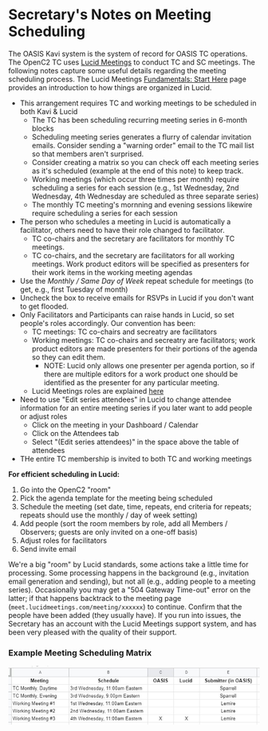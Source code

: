 # Secretary's Notes on Meeting Scheduling

The OASIS Kavi system is the system of record for
OASIS TC operations. The OpenC2 TC uses 
[Lucid Meetings](https://meet.lucidmeetings.com/) 
to conduct TC and SC meetings. The following notes 
capture some useful details regarding the meeting scheduling process. 
The Lucid Meetings [Fundamentals: Start Here](http://support.lucidmeetings.com/support/solutions/folders/16000049332)
page provides an introduction to how things are 
organized in Lucid.

* This arrangement requires TC and working meetings to be
  scheduled in both Kavi & Lucid
  * The TC has been scheduling recurring meeting series in 6-month blocks
  * Scheduling meeting series generates a flurry of calendar invitation emails. Consider sending a "warning order" email to the TC mail list so that members aren't surprised.
  * Consider creating a matrix so you can check off each meeting series as it's scheduled (example at the end of this note) to keep track.
  * Working meetings (which occur three times per month) require scheduling a series for each session (e.g., 1st Wednesday, 2nd Wednesday, 4th Wednesday are scheduled as three separate series)
  * The monthly TC meeting's mornning and evening sessions likewire require scheduling a series for each session
* The person who schedules a  meeting in Lucid is automatically a facilitator, others need to have their role changed to facilitator.
  * TC co-chairs and the secretary are facilitators for monthly TC meetings.
  * TC co-chairs, and the secretary are facilitators for all working meetings. Work product editors will be specified as presenters for their work items in the working meeting agendas
* Use the _Monthly / Same Day of Week_ repeat schedule for meetings (to get, e.g., first Tuesday of month)
* Uncheck the box to receive emails for RSVPs in Lucid if you don't want to get flooded.
* Only Facilitators and Participants can raise hands in Lucid, so set people's roles accordingly. Our convention has been:
  * TC meetings: TC co-chairs and secreatry are facilitators
  * Working meetings: TC co-chairs and secreatry are facilitators; work product editors are made presenters for their portions of the agenda so they can edit them.  
    * NOTE: Lucid only allows one presenter per agenda portion, so if there are multiple editors for a work product one should be identified as the presenter for any particular meeting.
  * Lucid Meetings roles are explained [here](http://support.lucidmeetings.com/support/solutions/articles/16000013446-roles-and-permissions-who-can-do-what-in-lucid)
* Need to use "Edit series attendees" in Lucid to change attendee information for an entire meeting series if you later want to add people or adjust roles
  * Click on the meeting in your Dashboard / Calendar
  * Click on the Attendees tab
  * Select "(Edit series attendees)" in the space above the table of attendees
* THe entire TC membership is invited to both TC and working meetings


**For efficient scheduling in Lucid:**
1. Go into the OpenC2 "room"
1. Pick the agenda template for the meeting being scheduled
1. Schedule the meeting (set date, time, repeats, end criteria for repeats; repeats should use the monthly / day of week setting)
1. Add people (sort the room members by role, add all Members / Observers; guests are only invited on a one-off basis)
1. Adjust roles for facilitators
1. Send invite email

We're a big "room" by Lucid standards, some actions take a
little time for processing. Some processing happens in the
background (e.g., invitation email generation and sending),
but not all (e.g., adding people to a meeting series).
Occasionally you may get a "504 Gateway Time-out" error on
the latter; if that happens backtrack to the meeting page
(`meet.lucidmeetings.com/meeting/xxxxxx`) to continue.
Confirm that the people have been added (they usually have).
If you run into issues, the Secretary has an account with
the Lucid Meetings support system, and has been very pleased
with the quality of their support. 

### Example Meeting Scheduling Matrix
![Example Scheduling Grid](/images/scheduling-grid.jpg)
